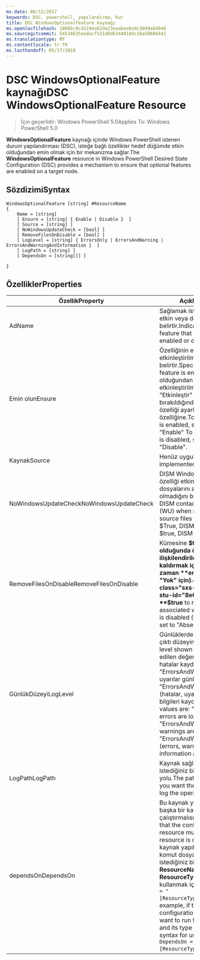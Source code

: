```yaml
---
ms.date: 06/12/2017
keywords: DSC, powershell, yapılandırma, Kur
title: DSC WindowsOptionalFeature kaynağı
ms.openlocfilehash: 1866bc9cd2194a62de23eaabee8a9c5049a84946
ms.sourcegitcommit: 54534635eedacf531d8d6344019dc16a50b8b441
ms.translationtype: MT
ms.contentlocale: tr-TR
ms.lasthandoff: 05/17/2018
---
```

# <a name="dsc-windowsoptionalfeature-resource"></a><span data-ttu-id="8e6ad-103">DSC WindowsOptionalFeature kaynağı</span><span class="sxs-lookup"><span data-stu-id="8e6ad-103">DSC WindowsOptionalFeature Resource</span></span>

> <span data-ttu-id="8e6ad-104">İçin geçerlidir: Windows PowerShell 5.0</span><span class="sxs-lookup"><span data-stu-id="8e6ad-104">Applies To: Windows PowerShell 5.0</span></span>

<span data-ttu-id="8e6ad-105">**WindowsOptionalFeature** kaynağı içinde Windows PowerShell istenen durum yapılandırması (DSC), isteğe bağlı özellikler hedef düğümde etkin olduğundan emin olmak için bir mekanizma sağlar.</span><span class="sxs-lookup"><span data-stu-id="8e6ad-105">The **WindowsOptionalFeature** resource in Windows PowerShell Desired State Configuration (DSC) provides a mechanism to ensure that optional features are enabled on a target node.</span></span>

## <a name="syntax"></a><span data-ttu-id="8e6ad-106">Sözdizimi</span><span class="sxs-lookup"><span data-stu-id="8e6ad-106">Syntax</span></span>

```
WindowsOptionalFeature [string] #ResourceName
{
    Name = [string]
    [ Ensure = [string] { Enable | Disable }  ]
    [ Source = [string] ]
    [ NoWindowsUpdateCheck = [bool] ]
    [ RemoveFilesOnDisable = [bool] ]
    [ LogLevel = [string] { ErrorsOnly | ErrorsAndWarning | ErrorsAndWarningAndInformation }  ]
    [ LogPath = [string] ]
    [ DependsOn = [string[]] ]

}
```

## <a name="properties"></a><span data-ttu-id="8e6ad-107">Özellikler</span><span class="sxs-lookup"><span data-stu-id="8e6ad-107">Properties</span></span>

|  <span data-ttu-id="8e6ad-108">Özellik</span><span class="sxs-lookup"><span data-stu-id="8e6ad-108">Property</span></span>  |  <span data-ttu-id="8e6ad-109">Açıklama</span><span class="sxs-lookup"><span data-stu-id="8e6ad-109">Description</span></span>   |
|---|---|
| <span data-ttu-id="8e6ad-110">Ad</span><span class="sxs-lookup"><span data-stu-id="8e6ad-110">Name</span></span>| <span data-ttu-id="8e6ad-111">Sağlamak istediğiniz özelliğin adını etkin veya devre dışı olduğunu belirtir.</span><span class="sxs-lookup"><span data-stu-id="8e6ad-111">Indicates the name of the feature that you want to ensure is enabled or disabled.</span></span>|
| <span data-ttu-id="8e6ad-112">Emin olun</span><span class="sxs-lookup"><span data-stu-id="8e6ad-112">Ensure</span></span>| <span data-ttu-id="8e6ad-113">Özelliğinin etkinleştirilip etkinleştirilmeyeceğini belirtir.</span><span class="sxs-lookup"><span data-stu-id="8e6ad-113">Specifies whether the feature is enabled.</span></span> <span data-ttu-id="8e6ad-114">Özellik olduğundan emin olmak için etkinleştirilmişse, Ayarla "Etkinleştir" özelliğini devre dışı bırakıldığından, emin olmak için bu özelliği ayarlayın "Devre dışı bırak" özelliğine.</span><span class="sxs-lookup"><span data-stu-id="8e6ad-114">To ensure that the feature is enabled, set this property to "Enable" To ensure that the feature is disabled, set the property to "Disable".</span></span>|
| <span data-ttu-id="8e6ad-115">Kaynak</span><span class="sxs-lookup"><span data-stu-id="8e6ad-115">Source</span></span>| <span data-ttu-id="8e6ad-116">Henüz uygulanmadı.</span><span class="sxs-lookup"><span data-stu-id="8e6ad-116">Not implemented.</span></span>|
| <span data-ttu-id="8e6ad-117">NoWindowsUpdateCheck</span><span class="sxs-lookup"><span data-stu-id="8e6ad-117">NoWindowsUpdateCheck</span></span>| <span data-ttu-id="8e6ad-118">DISM Windows Update (WU) bir özelliği etkinleştirmek kaynak dosyalarını ararken kişiler olup olmadığını belirtir.</span><span class="sxs-lookup"><span data-stu-id="8e6ad-118">Specifies whether DISM contacts Windows Update (WU) when searching for the source files to enable a feature.</span></span> <span data-ttu-id="8e6ad-119">$True, DISM WU başvurun değil.</span><span class="sxs-lookup"><span data-stu-id="8e6ad-119">If $true, DISM does not contact WU.</span></span>|
| <span data-ttu-id="8e6ad-120">RemoveFilesOnDisable</span><span class="sxs-lookup"><span data-stu-id="8e6ad-120">RemoveFilesOnDisable</span></span>| <span data-ttu-id="8e6ad-121">Kümesine **$true** devre dışı olduğunda özelliği ile ilişkilendirilen tüm dosyaları kaldırmak için (diğer bir deyişle, zaman **emin olun** ayarlanır "Yok" için).</span><span class="sxs-lookup"><span data-stu-id="8e6ad-121">Set to **$true** to remove all files associated with the feature when it is disabled (that is, when **Ensure** is set to "Absent").</span></span>|
| <span data-ttu-id="8e6ad-122">GünlükDüzeyi</span><span class="sxs-lookup"><span data-stu-id="8e6ad-122">LogLevel</span></span>| <span data-ttu-id="8e6ad-123">Günlüklerde gösterilen maksimum çıktı düzeyini.</span><span class="sxs-lookup"><span data-stu-id="8e6ad-123">The maximum output level shown in the logs.</span></span> <span data-ttu-id="8e6ad-124">Kabul edilen değerler şunlardır: "(yalnızca hatalar kaydedilir) ErrorsOnly", "ErrorsAndWarning" (hatalar ve uyarılar günlüğe kaydedilir) ve "ErrorsAndWarningAndInformation" (hatalar, uyarılar ve hata ayıklama bilgileri kaydedilir).</span><span class="sxs-lookup"><span data-stu-id="8e6ad-124">The accepted values are: "ErrorsOnly" (only errors are logged), "ErrorsAndWarning" (errors and warnings are logged), and "ErrorsAndWarningAndInformation" (errors, warnings, and debug information are logged).</span></span>|
| <span data-ttu-id="8e6ad-125">LogPath</span><span class="sxs-lookup"><span data-stu-id="8e6ad-125">LogPath</span></span>| <span data-ttu-id="8e6ad-126">Kaynak sağlayıcısı işlemi oturum istediğiniz bir günlük dosyası yolu.</span><span class="sxs-lookup"><span data-stu-id="8e6ad-126">The path to a log file where you want the resource provider to log the operation.</span></span>|
| <span data-ttu-id="8e6ad-127">dependsOn</span><span class="sxs-lookup"><span data-stu-id="8e6ad-127">DependsOn</span></span>| <span data-ttu-id="8e6ad-128">Bu kaynak yapılandırılmadan önce başka bir kaynak yapılandırmasını çalıştırmalısınız belirtir.</span><span class="sxs-lookup"><span data-stu-id="8e6ad-128">Specifies that the configuration of another resource must run before this resource is configured.</span></span> <span data-ttu-id="8e6ad-129">Örneğin, kaynak yapılandırması Kimliğini komut dosyası çalıştırmak istediğiniz bloğu ilk ise __ResourceName__ ve türünü __ResourceType__, bu özelliği kullanmak için sözdizimi `DependsOn = "[ResourceType]ResourceName"`.</span><span class="sxs-lookup"><span data-stu-id="8e6ad-129">For example, if the ID of the resource configuration script block that you want to run first is __ResourceName__ and its type is __ResourceType__, the syntax for using this property is `DependsOn = "[ResourceType]ResourceName"`.</span></span>|